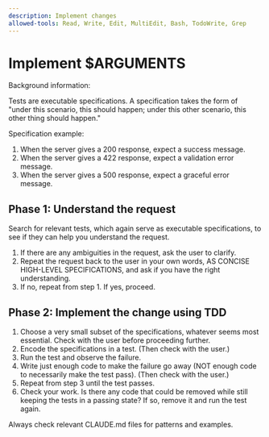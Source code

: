 ```yaml
---
description: Implement changes
allowed-tools: Read, Write, Edit, MultiEdit, Bash, TodoWrite, Grep
---
```


# Implement $ARGUMENTS

Background information:

Tests are executable specifications.
A specification takes the form of "under this scenario, this should happen; under this other scenario, this other thing should happen."

Specification example:
1. When the server gives a 200 response, expect a success message.
2. When the server gives a 422 response, expect a validation error message.
3. When the server gives a 500 response, expect a graceful error message.

## Phase 1: Understand the request

Search for relevant tests, which again serve as executable specifications, to see if they can help you understand the request.

1. If there are any ambiguities in the request, ask the user to clarify.
2. Repeat the request back to the user in your own words, AS CONCISE HIGH-LEVEL SPECIFICATIONS, and ask if you have the right understanding.
3. If no, repeat from step 1. If yes, proceed.

## Phase 2: Implement the change using TDD

1. Choose a very small subset of the specifications, whatever seems most essential. Check with the user before proceeding further.
2. Encode the specifications in a test. (Then check with the user.)
3. Run the test and observe the failure.
4. Write just enough code to make the failure go away (NOT enough code to necessarily make the test pass). (Then check with the user.)
5. Repeat from step 3 until the test passes.
6. Check your work. Is there any code that could be removed while still keeping the tests in a passing state? If so, remove it and run the test again.

Always check relevant CLAUDE.md files for patterns and examples.
